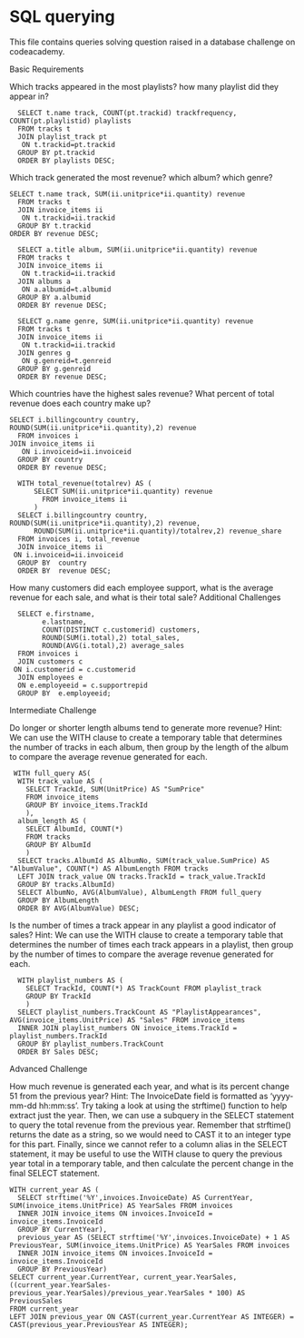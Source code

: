 # SQL querying

This file contains queries solving question raised in a database challenge on codeacademy.

Basic Requirements

Which tracks appeared in the most playlists? how many playlist did they appear in?

	  SELECT t.name track, COUNT(pt.trackid) trackfrequency, COUNT(pt.playlistid) playlists
	  FROM tracks t
	  JOIN playlist_track pt
	   ON t.trackid=pt.trackid
	  GROUP BY pt.trackid
	  ORDER BY playlists DESC;	

Which track generated the most revenue? which album? which genre?
	
    SELECT t.name track, SUM(ii.unitprice*ii.quantity) revenue
	  FROM tracks t
	  JOIN invoice_items ii
	   ON t.trackid=ii.trackid
	  GROUP BY t.trackid
    ORDER BY revenue DESC;

	  SELECT a.title album, SUM(ii.unitprice*ii.quantity) revenue
	  FROM tracks t
	  JOIN invoice_items ii
	   ON t.trackid=ii.trackid
	  JOIN albums a 
	   ON a.albumid=t.albumid
	  GROUP BY a.albumid
	  ORDER BY revenue DESC;

	  SELECT g.name genre, SUM(ii.unitprice*ii.quantity) revenue
	  FROM tracks t
	  JOIN invoice_items ii
	   ON t.trackid=ii.trackid
	  JOIN genres g 
	   ON g.genreid=t.genreid
	  GROUP BY g.genreid
	  ORDER BY revenue DESC;


Which countries have the highest sales revenue? What percent of total revenue does each country make up?

    SELECT i.billingcountry country, ROUND(SUM(ii.unitprice*ii.quantity),2) revenue
	  FROM invoices i
    JOIN invoice_items ii
	   ON i.invoiceid=ii.invoiceid
	  GROUP BY country
	  ORDER BY revenue DESC;
	
	  WITH total_revenue(totalrev) AS (
		  SELECT SUM(ii.unitprice*ii.quantity) revenue
    	  	FROM invoice_items ii 
		  )
	  SELECT i.billingcountry country, ROUND(SUM(ii.unitprice*ii.quantity),2) revenue, 
		  ROUND(SUM(ii.unitprice*ii.quantity)/totalrev,2) revenue_share
	  FROM invoices i, total_revenue
	  JOIN invoice_items ii
     ON i.invoiceid=ii.invoiceid
	  GROUP BY  country
	  ORDER BY  revenue DESC;

How many customers did each employee support, what is the average revenue for each sale, and what is their total sale?
Additional Challenges

	  SELECT e.firstname,
         	e.lastname,
         	COUNT(DISTINCT c.customerid) customers,
         	ROUND(SUM(i.total),2) total_sales,
         	ROUND(AVG(i.total),2) average_sales
	  FROM invoices i
	  JOIN customers c
     ON i.customerid = c.customerid
	  JOIN employees e
	  ON e.employeeid = c.supportrepid
	  GROUP BY  e.employeeid;
	

Intermediate Challenge

Do longer or shorter length albums tend to generate more revenue?
Hint: We can use the WITH clause to create a temporary table that determines the number of tracks in each album, then group by the length of the album to compare the average revenue generated for each.

     WITH full_query AS(
      WITH track_value AS (
        SELECT TrackId, SUM(UnitPrice) AS "SumPrice" 
        FROM invoice_items
        GROUP BY invoice_items.TrackId
        ), 
      album_length AS (
        SELECT AlbumId, COUNT(*)
        FROM tracks
        GROUP BY AlbumId
        ) 
      SELECT tracks.AlbumId AS AlbumNo, SUM(track_value.SumPrice) AS "AlbumValue", COUNT(*) AS AlbumLength FROM tracks
      LEFT JOIN track_value ON tracks.TrackId = track_value.TrackId
      GROUP BY tracks.AlbumId)
      SELECT AlbumNo, AVG(AlbumValue), AlbumLength FROM full_query
      GROUP BY AlbumLength
      ORDER BY AVG(AlbumValue) DESC;

Is the number of times a track appear in any playlist a good indicator of sales?
Hint: We can use the WITH clause to create a temporary table that determines the number of times each track appears in a playlist, then group by the number of times to compare the average revenue generated for each.

      WITH playlist_numbers AS (
        SELECT TrackId, COUNT(*) AS TrackCount FROM playlist_track
        GROUP BY TrackId
        )
      SELECT playlist_numbers.TrackCount AS "PlaylistAppearances", AVG(invoice_items.UnitPrice) AS "Sales" FROM invoice_items
      INNER JOIN playlist_numbers ON invoice_items.TrackId = playlist_numbers.TrackId
      GROUP BY playlist_numbers.TrackCount
      ORDER BY Sales DESC;


Advanced Challenge

How much revenue is generated each year, and what is its percent change 51 from the previous year?
Hint: The InvoiceDate field is formatted as ‘yyyy-mm-dd hh:mm:ss’. Try taking a look at using the strftime() function to help extract just the year. Then, we can use a subquery in the SELECT statement to query the total revenue from the previous year. Remember that strftime() returns the date as a string, so we would need to CAST it to an integer type for this part. Finally, since we cannot refer to a column alias in the SELECT statement, it may be useful to use the WITH clause to query the previous year total in a temporary table, and then calculate the percent change in the final SELECT statement.

    WITH current_year AS (
      SELECT strftime('%Y',invoices.InvoiceDate) AS CurrentYear, SUM(invoice_items.UnitPrice) AS YearSales FROM invoices
      INNER JOIN invoice_items ON invoices.InvoiceId = invoice_items.InvoiceId
      GROUP BY CurrentYear),
      previous_year AS (SELECT strftime('%Y',invoices.InvoiceDate) + 1 AS PreviousYear, SUM(invoice_items.UnitPrice) AS YearSales FROM invoices
      INNER JOIN invoice_items ON invoices.InvoiceId = invoice_items.InvoiceId
      GROUP BY PreviousYear)
    SELECT current_year.CurrentYear, current_year.YearSales, ((current_year.YearSales-previous_year.YearSales)/previous_year.YearSales * 100) AS PreviousSales 
    FROM current_year
    LEFT JOIN previous_year ON CAST(current_year.CurrentYear AS INTEGER) = CAST(previous_year.PreviousYear AS INTEGER);
